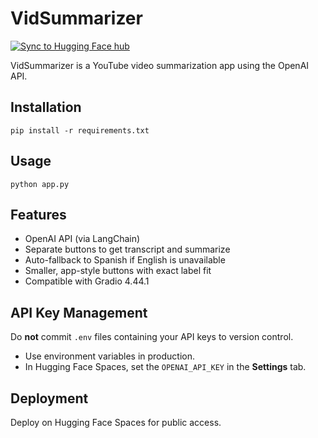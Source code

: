 # VidSummarizer

[![Sync to Hugging Face hub](https://github.com/ClaudiaCodeLab/VidSummarizer/tree/main/.github/workflows/main.yml/badge.svg)](https://github.com/ClaudiaCodeLab/VidSummarizer/tree/main/.github/workflows/main.yml)

VidSummarizer is a YouTube video summarization app using the OpenAI API.

## Installation
```
pip install -r requirements.txt
```

## Usage
```
python app.py
```

## Features
- OpenAI API (via LangChain)
- Separate buttons to get transcript and summarize
- Auto-fallback to Spanish if English is unavailable
- Smaller, app-style buttons with exact label fit
- Compatible with Gradio 4.44.1

## API Key Management
Do **not** commit `.env` files containing your API keys to version control.
- Use environment variables in production.
- In Hugging Face Spaces, set the `OPENAI_API_KEY` in the **Settings** tab.

## Deployment
Deploy on Hugging Face Spaces for public access.
